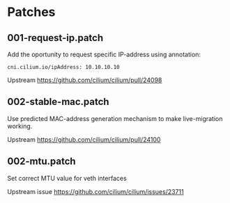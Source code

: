 # Patches

## 001-request-ip.patch

Add the oportunity to request specific IP-address using annotation:

    cni.cilium.io/ipAddress: 10.10.10.10

Upstream <https://github.com/cilium/cilium/pull/24098>

## 002-stable-mac.patch

Use predicted MAC-address generation mechanism to make live-migration working.

Upstream <https://github.com/cilium/cilium/pull/24100>

## 002-mtu.patch

Set correct MTU value for veth interfaces

Upstream issue <https://github.com/cilium/cilium/issues/23711>
